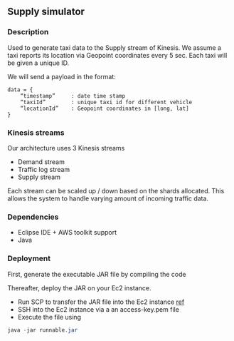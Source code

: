 ## Supply simulator

### Description
Used to generate taxi data to the Supply stream of Kinesis. We assume a taxi reports its location via Geopoint coordinates every 5 sec. Each taxi will be given a unique ID.

We will send a payload in the format: 
```
data = {
	“timestamp” 	: date time stamp
	“taxiId” 		: unique taxi id for different vehicle
	“locationId” 	: Geopoint coordinates in [long, lat]
}

```

### Kinesis streams
Our architecture uses 3 Kinesis streams
* Demand stream 
* Traffic log stream
* Supply stream 

Each stream can be scaled up / down based on the shards allocated. This allows the system to handle varying amount of incoming traffic data. 

### Dependencies
* Eclipse IDE + AWS toolkit support
* Java 

### Deployment
First, generate the executable JAR file by compiling the code

Thereafter, deploy the JAR on your Ec2 instance. 
* Run SCP to transfer the JAR file into the Ec2 instance [ref](https://stackoverflow.com/questions/11388014/using-scp-to-copy-a-file-to-amazon-ec2-instance)
* SSH into the Ec2 instance via a an access-key.pem file
* Execute the file using
``` java
java -jar runnable.jar
```

